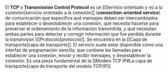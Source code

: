 El **TCP** o **Transmission Control Protocol** es un [[Servicio orientado y no a la conexión|servicio orientado a la conexión]] (**connection-oriented service**) de comunicación que especifica qué mensajes deben ser intercambiados para establecer o desestablecer una conexión, qué necesita hacerse para preservar el ordenamiento de la información transmitida, y qué necesitan ambas partes para detectar y corregir información que fue perdida durante la transmisión ([[Protocolo|protocolo]]. Se encuentra en la [[Capa de transporte|capa de transporte]].
El servicio suele estar disponible como una interfaz de programación sencilla, que contiene las llamadas para establecer una conexión, enviar y recibir mensajes, y desestablecer la conexión.
Es una pieza fundamental de la [[Modelo TCP IP#La capa de transporte|capa de transporte del modelo TCP/IP]].
